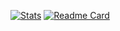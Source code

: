 [![Stats](https://github-readme-stats.vercel.app/api?username=Yumiko777&count_private=true&show_icons=true)](https://github.com/Yumiko777)
[![Readme Card](https://github-readme-stats.vercel.app/api/pin/?Yumiko777=anuraghazra&repo=github-readme-stats)](https://github.com/anuraghazra/github-readme-stats)
